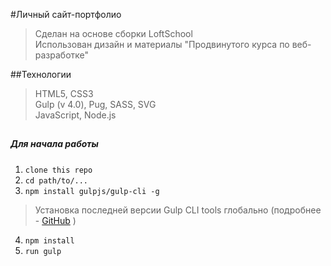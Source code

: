#Личный сайт-портфолио

> Сделан на основе сборки LoftSchool <br>
> Использован дизайн и материалы "Продвинутого курса по веб-разработке" 


##Технологии
> HTML5, CSS3 <br>
> Gulp (v 4.0), Pug, SASS, SVG <br>
> JavaScript, Node.js 

##


##### Для начала работы

1. ```clone this repo```
2. ```cd path/to/...```
3. ```npm install gulpjs/gulp-cli -g```  
> Установка последней версии Gulp CLI tools глобально (подробнее - [GitHub](https://github.com/gulpjs/gulp/blob/4.0/docs/getting-started.md) )

4. ```npm install```
6. ```run gulp``` 

